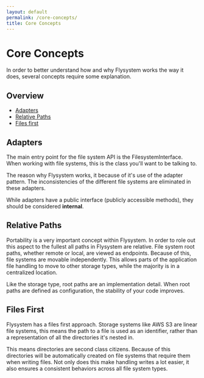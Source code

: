 ```yaml
---
layout: default
permalink: /core-concepts/
title: Core Concepts
---
```


# Core Concepts

In order to better understand how and why Flysystem works
the way it does, several concepts require some explanation.

## Overview

* [Adapters](#adapters)
* [Relative Paths](#relative-paths)
* [Files first](#files-first)

## Adapters

The main entry point for the file system API is the
FilesystemInterface. When working with file systems, this is
the class you'll want to be talking to.

The reason why Flysystem works, it because of it's use of the
adapter pattern. The inconsistencies of the different
file systems are eliminated in these adapters.

While adapters have a public interface (publicly accessible
methods), they should be considered __internal__.

## Relative Paths

Portability is a very important concept within Flysystem. In order
to role out this aspect to the fullest all paths in Flysystem are
relative. File system root paths, whether remote or local, are viewed
as endpoints. Because of this, file systems are movable independently.
This allows parts of the application file handling to move to other
storage types, while the majority is in a centralized location.

Like the storage type, root paths are an implementation detail. When
root paths are defined as configuration, the stability of your code
improves.

## Files First

Flysystem has a files first approach. Storage systems like AWS S3
are linear file systems, this means the path to a file is used as an
identifier, rather than a representation of all the directories it's
nested in.

This means directories are second class citizens. Because of this
directories will be automatically created on file systems that require
them when writing files. Not only does this make handling writes a lot
easier, it also ensures a consistent behaviors across all file system
types.
